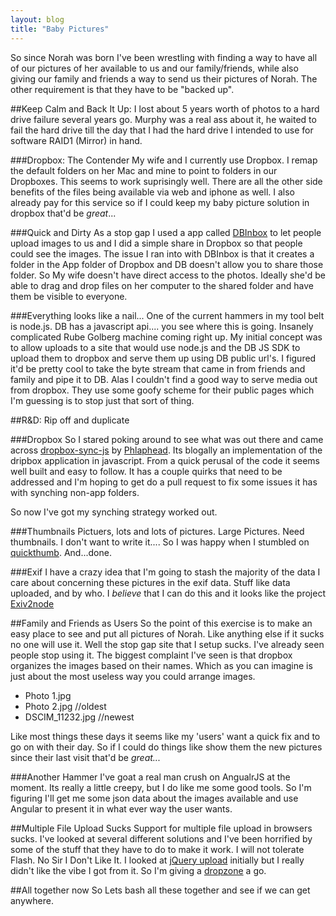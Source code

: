 ```yaml
---
layout: blog
title: "Baby Pictures" 
---
```


So since Norah was born I've been wrestling with finding a way to have all of our pictures of her available to us and our family/friends, while also giving our family and friends a way to send us their pictures of Norah. The other requirement is that they have to be "backed up".

<!--more-->

##Keep Calm and Back It Up:
 I lost about 5 years worth of photos to a hard drive failure several years go. Murphy was a real ass about it, he waited to fail the hard drive till the day that I had the hard drive I intended to use for software RAID1 (Mirror) in hand.
 
###Dropbox: The Contender
My wife and I currently use Dropbox. I remap the default folders on her Mac and mine to point to folders in our Dropboxes. This seems to work suprisingly well. There are all the other side benefits of the files being available via web and iphone as well. I also already pay for this service so if I could keep my baby picture solution in dropbox that'd be *great*...

###Quick and Dirty
As a stop gap I used a app called [DBInbox](http://dbinbox.com/) to let people upload images to us and I did a simple share in Dropbox so that people could see the images. The issue I ran into with DBInbox is that it creates a folder in the App folder of Dropbox and DB doesn't allow you to share those folder. So My wife doesn't have direct access to the photos. Ideally she'd be able to drag and drop files on her computer to the shared folder and have them be visible to everyone.

###Everything looks like a nail...
One of the current hammers in my tool belt is node.js. DB has a javascript api.... you see where this is going. Insanely complicated Rube Golberg machine coming right up. My initial concept was to allow uploads to a site that would use node.js and the DB JS SDK to upload them to dropbox and serve them up using DB public url's. I figured it'd be pretty cool to take the byte stream that came in from friends and family and pipe it to DB. Alas I couldn't find a good way to serve media out from dropbox. They use some goofy scheme for their public pages which I'm guessing is to stop just that sort of thing.

##R&D: Rip off and duplicate

###Dropbox
So I stared poking around to see what was out there and came across [dropbox-sync-js](https://github.com/Phlaphead/dropbox-sync-js) by [Phlaphead](https://github.com/Phlaphead). Its blogally an implementation of the dripbox application in javascript. From a quick perusal of the code it seems well built and easy to follow. It has a couple quirks that need to be addressed and I'm hoping to get do a pull request to fix some issues it has with synching non-app folders. 

So now I've got my synching strategy worked out.

###Thumbnails
Pictuers, lots and lots of pictures. Large Pictures. Need thumbnails. I don't want to write it.... So I was happy when I stumbled on [quickthumb](https://github.com/zivester/node-quickthumb). And...done.

###Exif
I have a crazy idea that I'm going to stash the majority of the data I care about concerning these pictures in the exif data. Stuff like data uploaded, and by who. I *believe* that I can do this and it looks like the project [Exiv2node](https://github.com/dberesford/exiv2node)

##Family and Friends as Users
So the point of this exercise is to make an easy place to see and put all pictures of Norah. Like anything else if it sucks no one will use it. Well the stop gap site that I setup sucks. I've already seen people stop using it. The biggest complaint I've seen is that dropbox organizes the images based on their names. Which as you can imagine is just about the most useless way you could arrange images. 
-  Photo 1.jpg		
-  Photo 2.jpg		//oldest
-  DSCIM_11232.jpg	//newest  

Like most things these days it seems like my 'users' want a quick fix and to go on with their day. So if I could do things like show them the new pictures since their last visit that'd be *great...*

###Another Hammer
I've goat a real man crush on AngualrJS at the moment. Its really a little creepy, but I do like me some good tools. So I'm figuring I'll get me some json data about the images available and use Angular to present it in what ever way the user wants.

##Multiple File Upload Sucks
Support for multiple file upload in browsers sucks. I've looked at several different solutions and I've been horrified by some of the stuff that they have to do to make it work. I will not tolerate Flash. No Sir I Don't Like It. I looked at [jQuery upload](http://blueimp.github.io/jQuery-File-Upload/) initially but I really didn't like the vibe I got from it. So I'm giving a [dropzone](http://www.dropzonejs.com/) a go.

##All together now
So Lets bash all these together and see if we can get anywhere.

